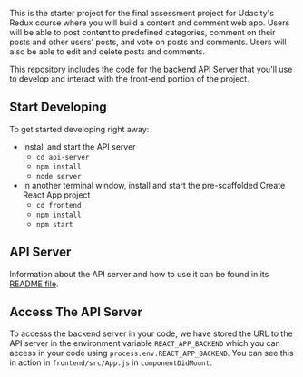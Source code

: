 
This is the starter project for the final assessment project for Udacity's Redux course where you will build a content and comment web app. Users will be able to post content to predefined categories, comment on their posts and other users' posts, and vote on posts and comments. Users will also be able to edit and delete posts and comments.

This repository includes the code for the backend API Server that you'll use to develop and interact with the front-end portion of the project.

## Start Developing

To get started developing right away:

* Install and start the API server
    - `cd api-server`
    - `npm install`
    - `node server`
* In another terminal window, install and start the pre-scaffolded Create React App project
    - `cd frontend`
    - `npm install`
    - `npm start`

## API Server

Information about the API server and how to use it can be found in its [README file](api-server/README.md).

## Access The API Server

To accesss the backend server in your code, we have stored the URL to the API server in the environment variable `REACT_APP_BACKEND` which you can access in your code using `process.env.REACT_APP_BACKEND`. You can see this in action in `frontend/src/App.js` in `componentDidMount`.
